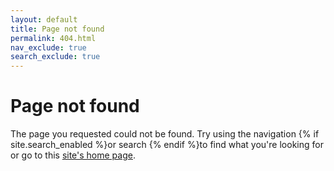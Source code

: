 ```yaml
---
layout: default
title: Page not found
permalink: 404.html
nav_exclude: true
search_exclude: true
---
```


# Page not found

The page you requested could not be found.
Try using the navigation {% if site.search_enabled %}or search {% endif %}to find what you're looking for or go to this
[site's home page](index.md).